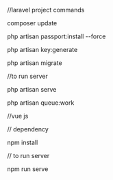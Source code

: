 //laravel project commands

composer update

php artisan passport:install --force

php artisan key:generate

php artisan migrate


//to run server 

php artisan serve

php artisan queue:work



//vue js


// dependency

npm install

// to run server

npm run serve
